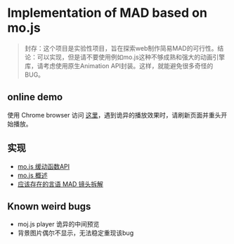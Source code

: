 # Implementation of MAD based on mo.js
> 封存：这个项目是实验性项目，旨在探索web制作简易MAD的可行性。结论：可以实现，但是请不要使用例如mo.js这种不够成熟和强大的动画引擎库，请考虑使用原生Animation API封装。这样，就能避免很多奇怪的BUG。

## online demo
使用 Chrome browser 访问 [这里](https://wdpm.github.io/mad-player/index.html)，遇到诡异的播放效果时，请刷新页面并重头开始播放。

## 实现
- [mo.js 缓动函数API](docs/base-easing-func.md)
- [mo.js 概述](docs/base-easing-func.md)
- [应该存在的言语 MAD 镜头拆解](docs/应该存在的言语.md)

## Known weird bugs
- moj.js player 诡异的中间预览
- 背景图片偶尔不显示，无法稳定重现该bug
